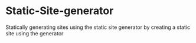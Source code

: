 # Static-Site-generator
Statically generating sites using the static site generator by creating a static site using the generator
